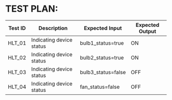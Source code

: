 # TEST PLAN:
| **Test ID** | **Description**                                              | **Expected Input** | **Expected Output** |   
|-------------|--------------------------------------------------------------|------------|-------------|
|  HLT_01      | Indicating device status | bulb1_status=true | ON |
|  HLT_02      | Indicating device status  | bulb2_status=true | ON|
|  HLT_03      |Indicating device status| bulb3_status=false| OFF | 
|  HLT_04      |Indicating device status| fan_status=false| OFF| 

